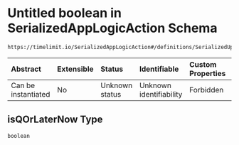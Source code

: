 # Untitled boolean in SerializedAppLogicAction Schema

```txt
https://timelimit.io/SerializedAppLogicAction#/definitions/SerializedUpdateDeviceStatusAction/properties/isQOrLaterNow
```



| Abstract            | Extensible | Status         | Identifiable            | Custom Properties | Additional Properties | Access Restrictions | Defined In                                                                                            |
| :------------------ | :--------- | :------------- | :---------------------- | :---------------- | :-------------------- | :------------------ | :---------------------------------------------------------------------------------------------------- |
| Can be instantiated | No         | Unknown status | Unknown identifiability | Forbidden         | Allowed               | none                | [SerializedAppLogicAction.schema.json\*](SerializedAppLogicAction.schema.json "open original schema") |

## isQOrLaterNow Type

`boolean`
